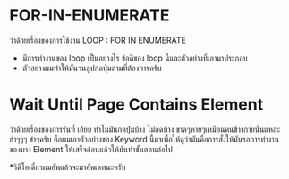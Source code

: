 # FOR-IN-ENUMERATE
ว่าด้วยเรื่องของการใช้งาน LOOP : FOR IN ENUMERATE
* มีการทำงานของ loop เป็นอย่างไร ข้อดีของ loop นี้และตัวอย่างที่เอามาประกอบ
* ตัวอย่างผมทำให้มันวนลูปกดปุ่มตามที่ต้องการครับ

# Wait Until Page Contains Element
ว่าด้วยเรื่องของการรันที่ เอ้ยย ทำไมมันกดปุ่มบ้าง ไม่กดบ้าง ขาดๆหายๆเหมือนคนข้างกายนั่นแหละ ฮ่าๆๆๆ ขำๆครับ
คือผมเอาตัวอย่างของ Keyword นี้มาเพื่อให้ดูว่ามันคือการสั่งให้มันรอการทำงาน ของบาง Element ให้เสร็จก่อนแล้วให้มันทำขั้นตอนต่อไป

*วิดีโอเดี๋ยวผมอัพแล้วจะมาอัพเดทนะครับ 
